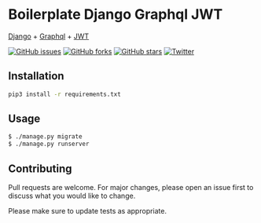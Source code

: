 # Boilerplate Django Graphql JWT

[Django](https://docs.djangoproject.com/en/3.0/) + [Graphql](https://docs.graphene-python.org/projects/django/en/latest/tutorial-plain/) + [JWT](https://github.com/flavors/django-graphql-jwt)

[![GitHub issues](https://img.shields.io/github/issues/flashscript/boilerplate-django-graphql-jwt?style=flat-square)](https://github.com/flashscript/boilerplate-django-graphql-jwt/issues)
[![GitHub forks](https://img.shields.io/github/forks/flashscript/boilerplate-django-graphql-jwt?style=flat-square)](https://github.com/flashscript/boilerplate-django-graphql-jwt/network)
[![GitHub stars](https://img.shields.io/github/stars/flashscript/boilerplate-django-graphql-jwt?style=flat-square)](https://github.com/flashscript/boilerplate-django-graphql-jwt/stargazers)
[![Twitter](https://img.shields.io/twitter/url?style=social&url=https%3A%2F%2Ftwitter.com%2FRuben_Boot)](https://twitter.com/intent/tweet?text=Wow:&url=https%3A%2F%2Fgithub.com%2Fflashscript%2Fboilerplate-django-graphql-jwt)

## Installation
```bash
pip3 install -r requirements.txt
```

## Usage

```bash
$ ./manage.py migrate
$ ./manage.py runserver
```

## Contributing
Pull requests are welcome. For major changes, please open an issue first to discuss what you would like to change.

Please make sure to update tests as appropriate.
